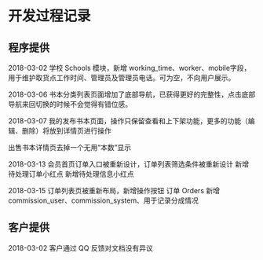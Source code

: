 开发过程记录
===

## 程序提供

2018-03-02
学校 Schools 模块，新增 working_time、worker、mobile字段，用于维护取货点工作时间、管理员及管理员电话。可为空，不向用户展示。

2018-03-06
书本分类列表页面增加了底部导航，已获得更好的完整性，点击底部导航来回切换的时候不会觉得有错位感。

2018-03-07
我的发布书本页面，操作只保留查看和上下架功能，更多的功能（编辑、删除）将放到详情页进行操作

出售书本详情页去掉一个无用“本数”显示

2018-03-13
会员首页订单入口被重新设计，订单列表筛选条件被重新设计
新增待处理订单小红点
新增待处理信息小红点

2018-03-15
订单列表页被重新布局，新增操作按钮
订单 Orders 新增commission_user、commission_system、用于记录分成情况

## 客户提供

2018-03-02
客户通过 QQ 反馈对文档没有异议